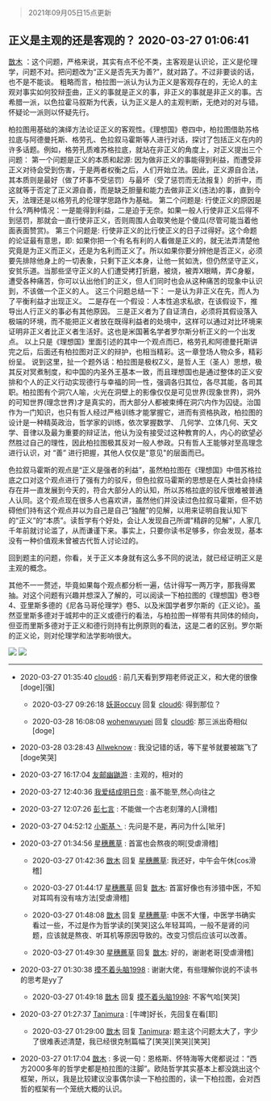 > 2021年09月05日15点更新
<link rel="stylesheet" href="https://cdn.jsdelivr.net/gh/taotie6/sampleJSON@main/css/photo_show.css">


 ## 正义是主观的还是客观的？ 2020-03-27 01:06:41

 [㪚木](https://www.coolapk.com/feed/17619834?shareKey=YWRmZjY2ZDYzZDUxNjEzMTc1NDU~) ：这个问题，严格来说，其实有点不伦不类，主客观是认识论，正义是伦理学，问题不对。把问题改为“正义是否先天为善?”，就对路了。不过非要谈的话，也不是不能谈。
粗略而言，柏拉图一派认为认为正义是客观存在的，无论人的主观对事实如何狡辩歪曲，正义的事就是正义的事，非正义的事就是非正义的事<!--break-->。古希腊一派，以色拉霍马叙斯为代表，认为正义是人的主观判断，无绝对的对与错。怀疑论一派则以怀疑先行。

柏拉图用基础的演绎方法论证正义的客观性。《理想国》卷四中，柏拉图借助苏格拉底与阿德曼托斯、格劳孔、色拉叙马霍斯等人进行对话，探讨了包括正义在内的许多话题。例如，格劳孔质难苏格拉底，就站在非正义的角度上，对正义提出三个问题：
第一个问题是正义的本质和起源:  因为做非正义的事能得到利益，而遭受非正义对待会受到伤害，于是两者权衡之后，人们开始立法。因此，正义源自合法，其本质则是最好（做了坏事不受惩罚）与最坏（受了惩罚而无法报复）的折中，而这就等于否定了正义源自善，而是缺乏胆量和能力去做非正义(违法)的事，直到今天，法理还是以格劳孔的伦理学思路作为基础。
第二个问题是:  行使正义的原因是什么?两种情况：一是能得到利益，二是迫于无奈。如果一般人行使非正义后得不到惩罚，那就会一直行使非正义，否则周围人会取笑他是个傻瓜(尽管可能当着他面表面赞赏)。
第三个问题是: 行使非正义的比行使正义的日子过得好。这个命题的论证最有意思，即:  如果你把一个有名有利的人看做是正义的，就无法弄清楚他究竟是为正义而正义，还是为名利而正义了。所以如果你要分辨他是否正义，必须要先排除他身上的一切表象，只剩下正义本身，让他一贫如洗，但仍然坚守正义，安贫乐道。当那些坚守正义的人们遭受拷打折磨，被烧，被弄X眼睛，弄C身躯，遭受各种痛苦，你可以认出他们的正义，但人们同时也会从这种痛苦的现象中认识到，不该做一个正义的人。
这三个问题总结一下：
一是认为非正义在先，而人为了平衡利益才出现正义。
二是存在一个假设：人本性追求私欲，在该假设下，推导出人行正义的事必有其他原因。
三是正义者为了自证清白，必须将其假设落入极端的环境，而不能把正义者放在既得利益者的处境中，这样可以通过对比环境来证明非正义者比正义者生活好。这也是米国著名学者罗尔斯分析正义的一个出发点。
以上只是《理想国》里面引述的其中一个观点而已，格劳孔和阿德曼托斯讲完之后，后面还有柏拉图对正义的辩护，也相当精彩。这一章登场人物众多，精彩纷呈。
说到这里，扯一个题外话：柏拉图是极权Z义，是哲人王（圣人）思想，极其反对冥煮制度，和中国的内圣外王基本一致，而且理想国也是通过整体的正义安排和个人的正义行动实现德行与幸福的同一性，强调各归其位，各尽其能，各司其职。柏拉图有个洞穴人喻，火光在洞壁上的影像仅仅是可见世界(现象世界)，洞外的可知世界(理念世界)才是真实的，而大部分人都被束缚在洞穴内作为囚徒。治国作为一门知识，也只有哲人经过严格训练才能掌握它，进而有资格执政，柏拉图的设计是一种精英政治，哲学家的训练，依次掌握数学、 几何学、立体几何、天文学、音律以及最为重要的辩证法，他认为没有接受过这种教育的人，内心的欲望必然胜过自己的理性，因此柏拉图极其反对一般人参政。只有哲人王能够对至高理念进行认识，对 “善” 进行把握，其他人仅仅是&quot;意见&quot;的层面而已。

色拉叙马霍斯的观点是“正义是强者的利益”，虽然柏拉图在《理想国》中借苏格拉底之口对这个观点进行了强有力的驳斥，但色拉叙马霍斯的思想是在人类社会持续存在并一直发展到今天的，符合大部分人的认知，所以苏格拉底的驳斥很难被普通人认同。这个观点现在很多人也喜欢讲，虽然他们并没读过色拉叙马霍斯，但不妨碍他们持有这个观点并以为自己是自己“独醒”的见解，以用来证明自我认知下的“正义”的“本质”。读哲学有个好处，会让人发现自己所谓&quot;精辟的见解&quot;，人家几千年前就讨论滥了，从而谦谨下来。事实上，只要你读书足够多，你会发现，基本没有一种价值观未曾被古代哲人讨论过的。

回到题主的问题，你看，关于正义本身就有这么多不同的说法，就已经证明正义是主观的概念。

其他不一一赘述，毕竟如果每个观点都分析一遍，估计得写一两万字，那我得累抽。对这个问题有兴趣并想深入了解的，可以阅读一下柏拉图的《理想国》卷3卷4、亚里斯多德的《尼各马哥伦理学》卷5、以及米国学者罗尔斯的《正义论》。虽然亚里斯多德对于城邦中的正义或德行的看法，与柏拉图一样带有共同体的倾向，但亚而里斯多德对于正义和德行则持有比例原则的看法，这是二者的区别。罗尔斯的正义论，则对伦理学和法学影响很大。 

<div class="album">
<img class="img-item" src="http://image.coolapk.com/feed/2020/0327/01/1081091_de1e64ed_2401_0825@300x208.jpeg" />
<img class="img-item" src="http://image.coolapk.com/feed/2020/0324/15/1081091_186a1480_4371_6855@480x263.gif" />
</div>

 ------- 

- 2020-03-27 01:35:40 [cloud6](uid=852635) : 前几天看到罗翔老师说正义，和大佬的很像[doge][强] 

    - 2020-03-27 09:26:18 [妖哥occuy](uid=1388591) 回复 [cloud6](uid=852635): 得到那位？ 

    - 2020-03-28 16:08:08 [wohenwuyuei](uid=1096665) 回复 [cloud6](uid=852635): 那三派出奇相似[doge] 

- 2020-03-28 03:28:43 [Allweknow](uid=911901) : 我没记错的话，等下星爷就要被踹飞了[doge笑哭] 

- 2020-03-27 16:17:04 [友邮幽鼬游](uid=3435595) : 主观的，相对的 

- 2020-03-27 12:40:36 [我爱结成明日奈](uid=1772977) : 虽不能至,然心向往之 

- 2020-03-27 12:07:26 [彭七言](uid=2704556) : 不能做一个古老刻薄的人[滑稽] 

- 2020-03-27 04:52:12 [小斯基丶](uid=1082574) : 先问是不是，再问为什么[呲牙] 

- 2020-03-27 01:34:56 [星穗藨草](uid=606031) : 首富也会熬夜的啊[受虐滑稽] 

    - 2020-03-27 01:42:36 [㪚木](uid=1081091) 回复 [星穗藨草](uid=606031): 我还好，中午会午休[cos滑稽] 

    - 2020-03-27 01:44:17 [星穗藨草](uid=606031) 回复 [㪚木](uid=1081091): 首富好像也有涉猎中医，不知对耳鸣有没有啥方法[受虐滑稽] 

    - 2020-03-27 01:48:08 [㪚木](uid=1081091) 回复 [星穗藨草](uid=606031): 中医不大懂，中医学书确实看过一些，不过是作为哲学读的[笑哭]这么年轻耳鸣，一般不是肾的问题，应该就是熬夜、听耳机等原因导致的。改变习惯后应该可以改善。 

    - 2020-03-27 01:49:30 [星穗藨草](uid=606031) 回复 [㪚木](uid=1081091): 好的，谢谢老哥[受虐滑稽] 

- 2020-03-27 01:30:38 [摸不着头脑1998](uid=803914) : 谢谢大佬，有些理解你说的不读书的思考是yy了 

    - 2020-03-27 01:49:18 [㪚木](uid=1081091) 回复 [摸不着头脑1998](uid=803914): 不客气哈[笑哭] 

- 2020-03-27 01:27:37 [Tanimura](uid=1074621) : [牛啤]好长，先回复在看[耶] 

    - 2020-03-27 01:29:00 [㪚木](uid=1081091) 回复 [Tanimura](uid=1074621): 题主这个问题太大了，字少了很难表述清楚，我已经很克制篇幅了[笑哭][笑哭][笑哭] 

- 2020-03-27 01:17:04 [㪚木](uid=1081091) : 多说一句：恩格斯、怀特海等大佬都说过：“西方2000多年的哲学史都是柏拉图的注脚”。欧陆哲学其实基本上都没跳出这个框架，所以，我是比较建议没事偶尔读一下柏拉图的，读一下柏拉图，会对西哲的框架有一个笼统大概的认识。 

